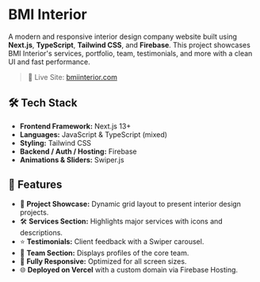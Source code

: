 # BMI Interior  

A modern and responsive interior design company website built using **Next.js**, **TypeScript**, **Tailwind CSS**, and **Firebase**. This project showcases BMI Interior's services, portfolio, team, testimonials, and more with a clean UI and fast performance.

> 🔗 Live Site: [bmiinterior.com](https://www.bmiinterior.com)  

## 🛠️ Tech Stack

- **Frontend Framework:** Next.js 13+
- **Languages:** JavaScript & TypeScript (mixed)
- **Styling:** Tailwind CSS
- **Backend / Auth / Hosting:** Firebase
- **Animations & Sliders:** Swiper.js

## 📁 Features

- 💼 **Project Showcase:** Dynamic grid layout to present interior design projects.
- 🛠️ **Services Section:** Highlights major services with icons and descriptions.
- ⭐ **Testimonials:** Client feedback with a Swiper carousel.
- 👥 **Team Section:** Displays profiles of the core team.
- 📱 **Fully Responsive:** Optimized for all screen sizes.
- 🌐 **Deployed on Vercel** with a custom domain via Firebase Hosting.
